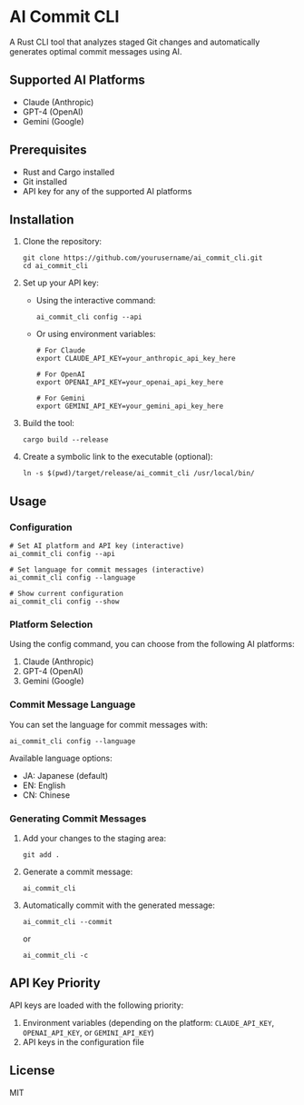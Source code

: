 # AI Commit CLI

A Rust CLI tool that analyzes staged Git changes and automatically generates optimal commit messages using AI.

## Supported AI Platforms

- Claude (Anthropic)
- GPT-4 (OpenAI)
- Gemini (Google)

## Prerequisites

- Rust and Cargo installed
- Git installed
- API key for any of the supported AI platforms

## Installation

1. Clone the repository:

   ```
   git clone https://github.com/yourusername/ai_commit_cli.git
   cd ai_commit_cli
   ```

2. Set up your API key:

   - Using the interactive command:

     ```
     ai_commit_cli config --api
     ```

   - Or using environment variables:

     ```
     # For Claude
     export CLAUDE_API_KEY=your_anthropic_api_key_here

     # For OpenAI
     export OPENAI_API_KEY=your_openai_api_key_here

     # For Gemini
     export GEMINI_API_KEY=your_gemini_api_key_here
     ```

3. Build the tool:

   ```
   cargo build --release
   ```

4. Create a symbolic link to the executable (optional):
   ```
   ln -s $(pwd)/target/release/ai_commit_cli /usr/local/bin/
   ```

## Usage

### Configuration

```
# Set AI platform and API key (interactive)
ai_commit_cli config --api

# Set language for commit messages (interactive)
ai_commit_cli config --language

# Show current configuration
ai_commit_cli config --show
```

### Platform Selection

Using the config command, you can choose from the following AI platforms:

1. Claude (Anthropic)
2. GPT-4 (OpenAI)
3. Gemini (Google)

### Commit Message Language

You can set the language for commit messages with:

```
ai_commit_cli config --language
```

Available language options:

- JA: Japanese (default)
- EN: English
- CN: Chinese

### Generating Commit Messages

1. Add your changes to the staging area:

   ```
   git add .
   ```

2. Generate a commit message:

   ```
   ai_commit_cli
   ```

3. Automatically commit with the generated message:
   ```
   ai_commit_cli --commit
   ```
   or
   ```
   ai_commit_cli -c
   ```

## API Key Priority

API keys are loaded with the following priority:

1. Environment variables (depending on the platform: `CLAUDE_API_KEY`, `OPENAI_API_KEY`, or `GEMINI_API_KEY`)
2. API keys in the configuration file

## License

MIT
